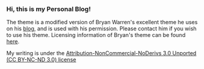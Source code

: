 ### Hi, this is my Personal Blog!

The theme is a modified version of Bryan Warren's excellent theme he uses on his [blog][1], and is used with his permission. Please contact him if you wish to use his theme. Licensing information of Bryan's theme can be found [here][2].

My writing is under the [Attribution-NonCommercial-NoDerivs 3.0 Unported (CC BY-NC-ND 3.0) license][3]

[1]: http://coffeecomrade.com
[2]: http://coffeecomrade.com/colophon.html#license-info
[3]: http://creativecommons.org/licenses/by-nc-nd/3.0/
